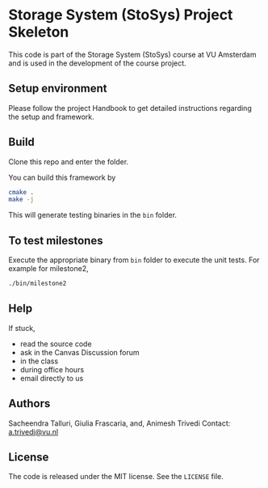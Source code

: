 # Storage System (StoSys) Project Skeleton 

This code is part of the Storage System (StoSys) course at VU Amsterdam and is used in the development of the course project. 

## Setup environment
Please follow the project Handbook to get detailed instructions regarding the setup and framework. 

## Build
Clone this repo and enter the folder.

You can build this framework by 
```bash
cmake . 
make -j 
```
This will generate testing binaries in the `bin` folder. 

## To test milestones 
Execute the appropriate binary from `bin` folder to execute the unit tests. For example for milestone2, 
```bash
./bin/milestone2
```
## Help
If stuck, 
  * read the source code 
  * ask in the Canvas Discussion forum   
  * in the class
  * during office hours 
  * email directly to us 

## Authors 
Sacheendra Talluri, Giulia Frascaria, and, Animesh Trivedi
Contact: a.trivedi@vu.nl 

## License 
The code is released under the MIT license. See the `LICENSE` file. 